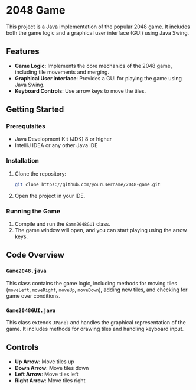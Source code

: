 # 2048 Game

This project is a Java implementation of the popular 2048 game. It includes both the game logic and a graphical user interface (GUI) using Java Swing.

## Features

- **Game Logic**: Implements the core mechanics of the 2048 game, including tile movements and merging.
- **Graphical User Interface**: Provides a GUI for playing the game using Java Swing.
- **Keyboard Controls**: Use arrow keys to move the tiles.

## Getting Started

### Prerequisites

- Java Development Kit (JDK) 8 or higher
- IntelliJ IDEA or any other Java IDE

### Installation

1. Clone the repository:
    ```sh
    git clone https://github.com/yourusername/2048-game.git
    ```
2. Open the project in your IDE.

### Running the Game

1. Compile and run the `Game2048GUI` class.
2. The game window will open, and you can start playing using the arrow keys.

## Code Overview

### `Game2048.java`

This class contains the game logic, including methods for moving tiles (`moveLeft`, `moveRight`, `moveUp`, `moveDown`), adding new tiles, and checking for game over conditions.

### `Game2048GUI.java`

This class extends `JPanel` and handles the graphical representation of the game. It includes methods for drawing tiles and handling keyboard input.

## Controls

- **Up Arrow**: Move tiles up
- **Down Arrow**: Move tiles down
- **Left Arrow**: Move tiles left
- **Right Arrow**: Move tiles right
